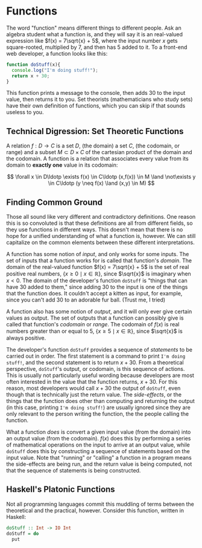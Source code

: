 # Functions

The word "function" means different things to different people.
Ask an algebra student what a function is, and they will say it is an real-valued expression like $f(x) = 7\sqrt{x} + 5$, where the input number $x$ gets square-rooted, multiplied by $7$, and then has $5$ added to it.
To a front-end web developer, a function looks like this:

```javascript
function doStuff(x){
  console.log("I'm doing stuff!");
  return x + 30;
}
```

This function prints a message to the console, then adds $30$ to the input value, then returns it to you.
Set theorists (mathematicians who study sets) have their own definition of functions, which you can skip if that sounds useless to you.

## Technical Digression: Set Theoretic Functions

A relation $f : D \to C$ is a set $D$, (the domain) a set $C$, (the codomain, or range) and a subset $M \subset D \times C$ of the cartesian product of the domain and the codomain.
A function is a relation that associates every value from its domain to **exactly one** value in its codomain: 

$$
  \forall x \in D\ldotp \exists f(x) \in C\ldotp (x,f(x)) \in M \land \not\exists y \in C\ldotp (y \neq f(x) \land (x,y) \in M)
$$

## Finding Common Ground

Those all sound like very different and contradictory definitions.
One reason this is so convoluted is that these definitions are all from different fields, so they use functions in different ways.
This doesn't mean that there is no hope for a unified understanding of what a function is, however.
We can still capitalize on the common elements between these different interpretations.

A function has some notion of *input*, and only works for some inputs.
The set of inputs that a function works for is called that function's *domain*.
The domain of the real-valued function $f(x) = 7\sqrt{x} + 5$ is the set of real positive real numbers, $\{x \ge 0\mid x \in \mathbb{R}\}$, since $\sqrt{x}$ is imaginary when $x < 0$.
The domain of the developer's function `doStuff` is "things that can have $30$ added to them," since adding $30$ to the input is one of the things that the function does.
It couldn't accept a kitten as input, for example, since you can't add $30$ to an adorable fur ball. (Trust me, I tried)

A function also has some notion of *output*, and it will only ever give certain values as output.
The set of outputs that a function can possibly give is called that function's *codomain* or *range*.
The codomain of $f(x)$ is real numbers greater than or equal to $5$, $\{x \ge 5\mid x \in \mathbb{R}\}$, since $\sqrt{x}$ is always positive.

The developer's function `doStuff` provides a sequence of *statements* to be carried out in order.
The first statement is a command to print `I'm doing stuff!`, and the second statement is to return $x + 30$.
From a theoretical perspective, `doStuff`'s output, or codomain, is this sequence of actions.
This is usually not particularly useful wording because developers are most often interested in the value that the function returns, $x + 30$.
For this reason, most developers would call $x + 30$ the output of `doStuff`, even though that is technically just the return value.
The *side-effects*, or the things that the function does other than computing and returning the output (in this case, printing `I'm doing stuff!`) are usually ignored since they are only relevant to the person writing the function, the the people calling the function.

What a function *does* is convert a given input value (from the domain) into an output value (from the codomain).
$f(x)$ does this by performing a series of mathematical operations on the input to arrive at an output value, while `doStuff` does this by constructing a sequence of statements based on the input value. Note that "running" or "calling" a function in a program means the side-effects are being run, and the return value is being computed, not that the sequence of statements is being constructed.

## Haskell's Platonic Functions

Not all programming languages commit this muddling of terms between the theoretical and the practical, however.
Consider this function, written in Haskell:

```haskell
doStuff :: Int -> IO Int
doStuff = do
  put
